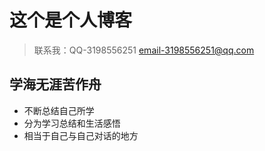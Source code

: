 # 这个是个人博客
> 联系我：QQ-3198556251  email-3198556251@qq.com

## 学海无涯苦作舟
- 不断总结自己所学
- 分为学习总结和生活感悟
- 相当于自己与自己对话的地方
